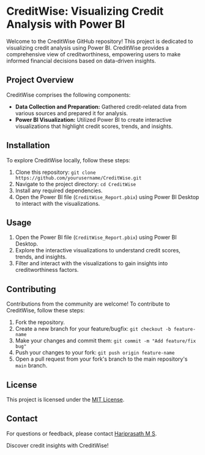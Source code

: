 # CreditWise: Visualizing Credit Analysis with Power BI

Welcome to the CreditWise GitHub repository! This project is dedicated to visualizing credit analysis using Power BI. CreditWise provides a comprehensive view of creditworthiness, empowering users to make informed financial decisions based on data-driven insights.

## Project Overview

CreditWise comprises the following components:

- **Data Collection and Preparation:** Gathered credit-related data from various sources and prepared it for analysis.
- **Power BI Visualization:** Utilized Power BI to create interactive visualizations that highlight credit scores, trends, and insights.

## Installation

To explore CreditWise locally, follow these steps:

1. Clone this repository: `git clone https://github.com/yourusername/CreditWise.git`
2. Navigate to the project directory: `cd CreditWise`
3. Install any required dependencies.
4. Open the Power BI file (`CreditWise_Report.pbix`) using Power BI Desktop to interact with the visualizations.

## Usage

1. Open the Power BI file (`CreditWise_Report.pbix`) using Power BI Desktop.
2. Explore the interactive visualizations to understand credit scores, trends, and insights.
3. Filter and interact with the visualizations to gain insights into creditworthiness factors.

## Contributing

Contributions from the community are welcome! To contribute to CreditWise, follow these steps:

1. Fork the repository.
2. Create a new branch for your feature/bugfix: `git checkout -b feature-name`
3. Make your changes and commit them: `git commit -m "Add feature/fix bug"`
4. Push your changes to your fork: `git push origin feature-name`
5. Open a pull request from your fork's branch to the main repository's `main` branch.

## License

This project is licensed under the [MIT License](LICENSE).

## Contact

For questions or feedback, please contact [Hariprasath M S](mailto:hariprasathrmhss@gmail.com).

Discover credit insights with CreditWise!
